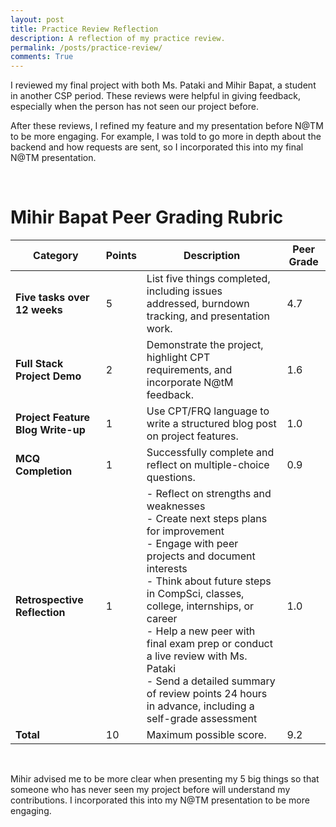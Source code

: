 ```yaml
---
layout: post
title: Practice Review Reflection
description: A reflection of my practice review.
permalink: /posts/practice-review/
comments: True
---
```


I reviewed my final project with both Ms. Pataki and Mihir Bapat, a student in another CSP period. These reviews were helpful in giving feedback, especially when the person has not seen our project before.

After these reviews, I refined my feature and my presentation before N@TM to be more engaging. For example, I was told to go more in depth about the backend and how requests are sent, so I incorporated this into my final N@TM presentation.

<br>

# Mihir Bapat Peer Grading Rubric

| Category                          | Points | Description                                                                                                                                                       | Peer Grade |
| --------------------------------- | ------ | ----------------------------------------------------------------------------------------------------------------------------------------------------------------- | ---------- |
| **Five tasks over 12 weeks**      | 5      | List five things completed, including issues addressed, burndown tracking, and presentation work.                                                                 |        4.7   |
| **Full Stack Project Demo**       | 2      | Demonstrate the project, highlight CPT requirements, and incorporate N@tM feedback.                                                                              |    1.6        |
| **Project Feature Blog Write-up** | 1      | Use CPT/FRQ language to write a structured blog post on project features.                                                                                        |      1.0      |
| **MCQ Completion**                | 1      | Successfully complete and reflect on multiple-choice questions.                                                                                                   |      0.9      |
| **Retrospective Reflection**      | 1      | - Reflect on strengths and weaknesses<br> - Create next steps plans for improvement<br> - Engage with peer projects and document interests<br> - Think about future steps in CompSci, classes, college, internships, or career<br> - Help a new peer with final exam prep or conduct a live review with Ms. Pataki<br> - Send a detailed summary of review points 24 hours in advance, including a self-grade assessment |      1.0      |
| **Total**                         | 10     | Maximum possible score. | 9.2 |

<br>

Mihir advised me to be more clear when presenting my 5 big things so that someone who has never seen my project before will understand my contributions. I incorporated this into my N@TM presentation to be more engaging.
